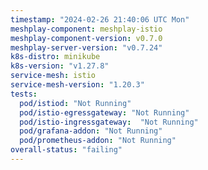 ```yaml
---
timestamp: "2024-02-26 21:40:06 UTC Mon"
meshplay-component: meshplay-istio
meshplay-component-version: v0.7.0
meshplay-server-version: "v0.7.24"
k8s-distro: minikube
k8s-version: "v1.27.8"
service-mesh: istio
service-mesh-version: "1.20.3"
tests:
  pod/istiod: "Not Running"
  pod/istio-egressgateway: "Not Running"
  pod/istio-ingressgateway:  "Not Running"
  pod/grafana-addon: "Not Running"
  pod/prometheus-addon: "Not Running"
overall-status: "failing"
---
```


